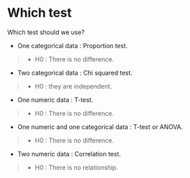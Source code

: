 # Which test

Which test should we use?

- One categorical data : Proportion test.
> - H0 : There is no difference.
- Two categorical data : Chi squared test.
> - H0 : they are independent.
- One numeric data : T-test.
> - H0 : There is no difference.
- One numeric and one categorical data : T-test or ANOVA.
> - H0 : There is no difference.
- Two numeric data : Correlation test.
> - H0 : There is no relationship.

